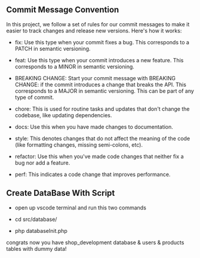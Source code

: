 ## Commit Message Convention

In this project, we follow a set of rules for our commit messages to make it easier to track changes and release new versions. Here's how it works:

- fix: Use this type when your commit fixes a bug. This corresponds to a PATCH in semantic versioning.

- feat: Use this type when your commit introduces a new feature. This corresponds to a MINOR in semantic versioning.

- BREAKING CHANGE: Start your commit message with BREAKING CHANGE: if the commit introduces a change that breaks the API. This corresponds to a MAJOR in semantic versioning. This can be part of any type of commit.

- chore: This is used for routine tasks and updates that don't change the codebase, like updating dependencies.

- docs: Use this when you have made changes to documentation.

- style: This denotes changes that do not affect the meaning of the code (like formatting changes, missing semi-colons, etc).

- refactor: Use this when you've made code changes that neither fix a bug nor add a feature.

- perf: This indicates a code change that improves performance.

## Create DataBase With Script

- open up vscode terminal and run this two commands

- cd src/database/
- php databaseInit.php

congrats now you have shop_development database & users & products tables with dummy data!
